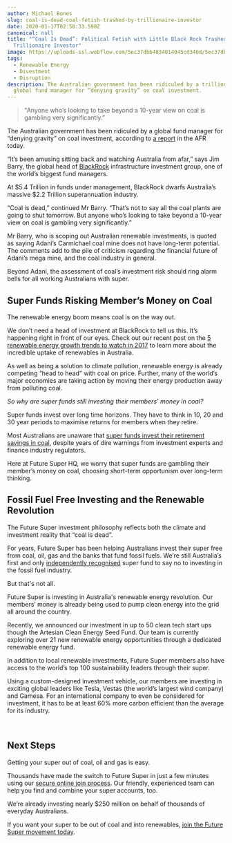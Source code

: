 ```yaml
---
author: Michael Bones
slug: coal-is-dead-coal-fetish-trashed-by-trillionaire-investor
date: 2020-01-17T02:58:33.598Z
canonical: null
title: "“Coal Is Dead”: Political Fetish with Little Black Rock Trashed By
  Trillionaire Investor"
image: https://uploads-ssl.webflow.com/5ec37dbb4834014045cd346d/5ec37dbc48340105a4cd3e3b_Bye_Coal_Blog_960x400%20(1).png
tags:
  - Renewable Energy
  - Divestment
  - Disruption
description: The Australian government has been ridiculed by a trillion dollar
  global fund manager for “denying gravity” on coal investment.
---
```

> "Anyone who’s looking to take beyond a 10-year view on coal is gambling very significantly.”

The Australian government has been ridiculed by a global fund manager for “denying gravity” on coal investment, according to [a report](http://www.afr.com/business/mining/coal/blackrock-says-coal-is-dead-as-it-eyes-renewable-power-splurge-20170524-gwbuu6) in the AFR today.

“It’s been amusing sitting back and watching Australia from afar,” says Jim Barry, the global head of [BlackRock](https://www.blackrock.com/) infrastructure investment group, one of the world’s biggest fund managers.

At $5.4 Trillion in funds under management, BlackRock dwarfs Australia’s massive $2.2 Trillion superannuation industry.

“Coal is dead,” continued Mr Barry. “That’s not to say all the coal plants are going to shut tomorrow. But anyone who’s looking to take beyond a 10-year view on coal is gambling very significantly.”

Mr Barry, who is scoping out Australian renewable investments, is quoted as saying Adani’s Carmichael coal mine does not have long-term potential. The comments add to the pile of criticism regarding the financial future of Adani’s mega mine, and the coal industry in general.

Beyond Adani, the assessment of coal’s investment risk should ring alarm bells for all working Australians with super.

## **Super Funds Risking Member’s Money on Coal**

The renewable energy boom means coal is on the way out.

We don’t need a head of investment at BlackRock to tell us this. It’s happening right in front of our eyes. Check out our recent post on the [5 renewable energy growth trends to watch in 2017](https://www.myfuturesuper.com.au/blog/5-renewable-energy-growth-trends-to-watch-in-2017) to learn more about the incredible uptake of renewables in Australia.

As well as being a solution to climate pollution, renewable energy is already competing “head to head” with coal on price. Further, many of the world’s major economies are taking action by moving their energy production away from polluting coal.

*So why are super funds still investing their members' money in coal?*

Super funds invest over long time horizons. They have to think in 10, 20 and 30 year periods to maximise returns for members when they retire.

Most Australians are unaware that [super funds invest their retirement savings in coal](http://superswitch.org.au/), despite years of dire warnings from investment experts and finance industry regulators.

Here at Future Super HQ, we worry that super funds are gambling their member’s money on coal, choosing short-term opportunism over long-term thinking.

## **Fossil Fuel Free Investing and the Renewable Revolution**

The Future Super investment philosophy reflects both the climate and investment reality that “coal is dead”.

For years, Future Super has been helping Australians invest their super free from coal, oil, gas and the banks that fund fossil fuels. We’re still Australia’s first and only [independently recognised](http://superswitch.org.au/funds/future-super-balanced-growth/) super fund to say no to investing in the fossil fuel industry. 

But that's not all.

Future Super is investing in Australia's renewable energy revolution. Our members’ money is already being used to pump clean energy into the grid all around the country.

Recently, we announced our investment in up to 50 clean tech start ups though the Artesian Clean Energy Seed Fund. Our team is currently exploring over 21 new renewable energy opportunities through a dedicated renewable energy fund.

In addition to local renewable investments, Future Super members also have access to the world’s top 100 sustainability leaders through their super.

Using a custom-designed investment vehicle, our members are investing in exciting global leaders like Tesla, Vestas (the world’s largest wind company) and Gamesa. For an international company to even be considered for investment, it has to be at least 60% more carbon efficient than the average for its industry.

‍

## **Next Steps**

Getting your super out of coal, oil and gas is easy.

Thousands have made the switch to Future Super in just a few minutes using our [secure online join process](https://www.myfuturesuper.com.au/switch/join-future-super?utm_campaign=FSblog_CoalDead&utm_medium=Website&utm_source=Blog&utm_safe=). Our friendly, experienced team can help you find and combine your super accounts, too.

We’re already investing nearly $250 million on behalf of thousands of everyday Australians.

If you want your super to be out of coal and into renewables, [join the Future Super movement today](https://www.myfuturesuper.com.au/switch/join-future-super?utm_campaign=FSblog_CoalDead&utm_medium=Website&utm_source=Blog&utm_safe=).